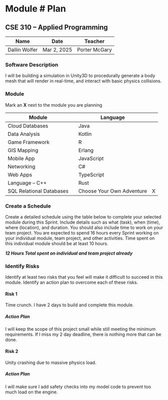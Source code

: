 # Module #<!-- Insert Module Number --> Plan
## CSE 310 – Applied Programming

|Name|Date|Teacher|
|-|-|-|
| Dallin Wolfer | Mar 2, 2025 | Porter McGary |

### Software Description 
I will be building a simulation in Unity3D to procedurally generate a body mesh that will render in real-time, and interact with basic physics collisions.

### Module
Mark an **X** next to the module you are planning

|Module                   | |Language                  | |
|-------------------------|-|--------------------------|-|
|Cloud Databases          | | Java                     | |
|Data Analysis            | | Kotlin                   | |
|Game Framework           | | R                        | |
|GIS Mapping              | | Erlang                   | |
|Mobile App               | | JavaScript               | |
|Networking               | | C#                       | |
|Web Apps                 | | TypeScript               | |
|Language – C++           | | Rust                     | |
|SQL Relational Databases | |Choose Your Own Adventure | X |

### Create a Schedule
Create a detailed schedule using the table below to complete your selected module during this Sprint.  Include details such as what (task), when (time), where (location), and duration.  You should also include time to work on your team project.  You are expected to spend 16 hours every Sprint working on your individual module, team project, and other activities. Time spent on this individual module should be at least 10 hours.

***12 Hours Total spent on individual and team project already***


### Identify Risks
Identify at least two risks that you feel will make it difficult to succeed in this module.  Identify an action plan to overcome each of these risks.

#### Risk 1
Time crunch. I have 2 days to build and complete this module. 

##### Action Plan
I will keep the scope of this project small while still meeting the minimum requirements. If I miss my 2 day deadline, there is nothing more that can be done.

#### Risk 2
Unity crashing due to massive physics load.

##### Action Plan
I will make sure I add safety checks into my model code to prevent too much load on the engine.